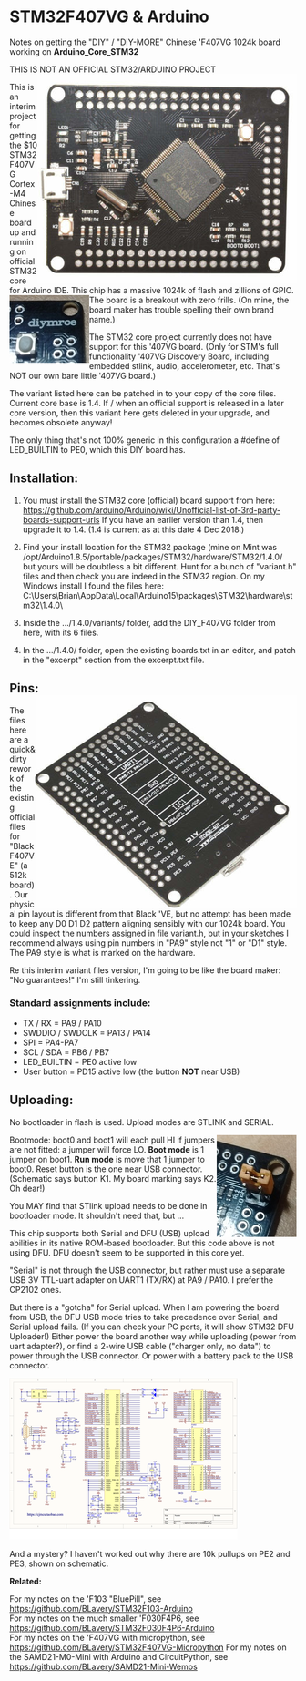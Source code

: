 # STM32F407VG & Arduino
Notes on getting the "DIY" / "DIY-MORE" Chinese 'F407VG 1024k board working on __Arduino_Core_STM32__

THIS IS NOT AN OFFICIAL STM32/ARDUINO PROJECT <img align="right" src="images/ss5.png">

This is an interim project for getting the $10 STM32F407VG Cortex-M4 Chinese board up and running on official STM32 core for Arduino IDE. This chip has a massive 1024k of flash and zillions of GPIO. <img align="left" src="images/j67.jpg">The board is a breakout with zero frills. (On mine, the board maker has trouble spelling their own brand name.)

The STM32 core project currently does not have support for this '407VG board. (Only for STM's full functionality '407VG Discovery Board, including embedded stlink, audio, accelerometer, etc. That's NOT our own bare little '407VG board.) 

The variant listed here can be patched in to your copy of the core files. Current core base is 1.4.  If / when an official support is released in a later core version, then this variant here gets deleted in your upgrade, and becomes obsolete anyway!

The only thing that's not 100% generic in this configuration a #define of LED_BUILTIN to PE0, which this DIY board has.

## Installation:

1. You must install the STM32 core (official) board support from here:
   https://github.com/arduino/Arduino/wiki/Unofficial-list-of-3rd-party-boards-support-urls
   If you have an earlier version than 1.4, then upgrade it to 1.4.  (1.4 is current as at this date 4 Dec 2018.)

2. Find your install location for the STM32 package (mine on Mint was /opt/Arduino1.8.5/portable/packages/STM32/hardware/STM32/1.4.0/
but yours will be doubtless a bit different. Hunt for a bunch of "variant.h" files and then check
you are indeed in the STM32 region. On my Windows install I found the files here:  C:\Users\Brian\AppData\Local\Arduino15\packages\STM32\hardware\stm32\1.4.0\

3. Inside the .../1.4.0/variants/ folder, add the DIY_F407VG folder from here, with its 6 files. 

4. In the .../1.4.0/ folder, open the existing boards.txt in an editor, and patch in the "excerpt" section from the excerpt.txt file.

## Pins:<img align="right" src="images/ss7.png">

The files here are a quick&dirty rework of the existing official files for "Black F407VE" (a 512k board). Our physical pin layout is different from that Black 'VE, but no attempt has been made to keep any D0 D1 D2 pattern aligning sensibly with our 1024k board. You could inspect the numbers assigned in file variant.h, but in your sketches I recommend always using pin numbers in "PA9" style not "1" or "D1" style. The PA9 style is what is marked on the hardware.

Re this interim variant files version, I'm going to be like the board maker: "No guarantees!" I'm still tinkering.

### Standard assignments include:
 - TX / RX = PA9 / PA10
 - SWDDIO / SWDCLK = PA13 / PA14
 - SPI = PA4-PA7
 - SCL / SDA = PB6 / PB7
 - LED_BUILTIN = PE0 active low
 - User button = PD15 active low (the button __NOT__ near USB)
 
 ## Uploading:
 
No bootloader in flash is used.  Upload modes are STLINK and SERIAL. 

<img align=right src="images/IMG_20181205_160414789a.jpg">Bootmode: boot0 and boot1 will each pull HI if jumpers are not fitted: a jumper will force LO. __Boot mode__ is 1 jumper on boot1. __Run mode__ is move that 1 jumper to boot0. Reset button is the one near USB connector. (Schematic says button K1. My board marking says K2. Oh dear!)

You MAY find that STlink upload needs to be done in bootloader mode. It shouldn't need that, but ...

This chip supports both Serial and DFU (USB) upload abilities in its native ROM-based bootloader. But this code above is not using DFU. DFU doesn't seem to be supported in this core yet.

"Serial" is not through the USB connector, but rather must use a separate USB 3V TTL-uart adapter on UART1 (TX/RX) at PA9 / PA10. I prefer the CP2102 ones. 

But there is a "gotcha" for Serial upload. When I am powering the board from USB, the DFU USB mode tries to take precedence over Serial, and Serial upload fails. (If you can check your PC ports, it will show STM32 DFU Uploader!) Either power the board another way while uploading (power from uart adapter?), or find a 2-wire USB cable ("charger only, no data") to power through the USB connector. Or power with a battery pack to the USB connector.

 [<img  src="images/DIY-More-STM32F407VGT6s.png">](images/DIY-More-STM32F407VGT6.png)
 
 And a mystery? I haven't worked out why there are 10k pullups on PE2 and PE3, shown on schematic.
 
 __Related:__

For my notes on the 'F103 "BluePill", see https://github.com/BLavery/STM32F103-Arduino  
For my notes on the much smaller 'F030F4P6, see https://github.com/BLavery/STM32F030F4P6-Arduino  
For my notes on the 'F407VG with micropython, see https://github.com/BLavery/STM32F407VG-Micropython
For my notes on the SAMD21-M0-Mini with Arduino and CircuitPython, see https://github.com/BLavery/SAMD21-Mini-Wemos
